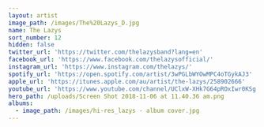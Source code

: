```yaml
---
layout: artist
image_path: /images/The%20Lazys_D.jpg
name: The Lazys
sort_number: 12
hidden: false
twitter_url: 'https://twitter.com/thelazysband?lang=en'
facebook_url: 'https://www.facebook.com/thelazysofficial/'
instagram_url: 'https://www.instagram.com/thelazys/'
spotify_url: 'https://open.spotify.com/artist/3wPGLbWYOwMPC4oTGykAJ3'
apple_url: 'https://itunes.apple.com/au/artist/the-lazys/258902666'
youtube_url: 'https://www.youtube.com/channel/UClxW-XHk7G64pROxIwr0KSg'
hero_path: /uploads/Screen Shot 2018-11-06 at 11.40.36 am.png
albums:
  - image_path: /images/hi-res_lazys - album cover.jpg
---
```


